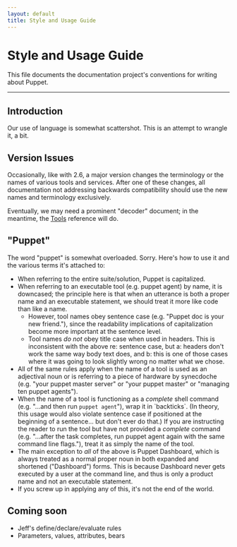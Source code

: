 ```yaml
---
layout: default
title: Style and Usage Guide
---
```


Style and Usage Guide
===========

This file documents the documentation project's conventions for writing about Puppet.

* * *

Introduction
------------

Our use of language is somewhat scattershot. This is an attempt to wrangle it, a bit. 



Version Issues
--------------

Occasionally, like with 2.6, a major version changes the terminology or the names of various tools and services. After one of these changes, all documentation not addressing backwards compatibility should use the new names and terminology exclusively. 

Eventually, we may need a prominent "decoder" document; in the meantime, the [Tools](./tools.html) reference will do.


"Puppet"
--------

The word "puppet" is somewhat overloaded. Sorry. Here's how to use it and the various terms it's attached to:

* When referring to the entire suite/solution, Puppet is capitalized. 
* When referring to an executable tool (e.g. puppet agent) by name, it is downcased; the principle here is that when an utterance is both a proper name and an executable statement, we should treat it more like code than like a name.
    * However, tool names obey sentence case (e.g. "Puppet doc is your new friend."), since the readability implications of capitalization become more important at the sentence level.
    * Tool names _do not_ obey title case when used in headers. This is inconsistent with the above re: sentence case, but a: headers don't work the same way body text does, and b: this is one of those cases where it was going to look slightly wrong no matter what we chose. 
* All of the same rules apply when the name of a tool is used as an adjectival noun or is referring to a piece of hardware by synecdoche (e.g. "your puppet master server" or "your puppet master" or "managing ten puppet agents"). 
* When the name of a tool is functioning as a _complete_ shell command (e.g. "...and then run `puppet agent`"), wrap it in \`backticks\`. (In theory, this usage would also violate sentence case if positioned at the beginning of a sentence... but don't ever do that.) If you are instructing the reader to run the tool but have not provided a _complete_ command (e.g. "...after the task completes, run puppet agent again with the same command line flags."), treat it as simply the name of the tool.
* The main exception to _all_ of the above is Puppet Dashboard, which is always treated as a normal proper noun in both expanded and shortened ("Dashboard") forms. This is because Dashboard never gets executed by a user at the command line, and thus is only a product name and not an executable statement. 
* If you screw up in applying any of this, it's not the end of the world. 


Coming soon
-----------

* Jeff's define/declare/evaluate rules
* Parameters, values, attributes, bears
